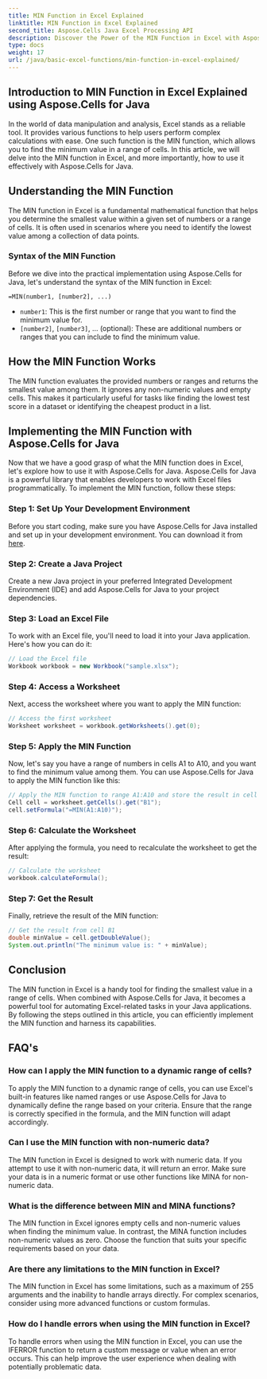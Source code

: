 ```yaml
---
title: MIN Function in Excel Explained
linktitle: MIN Function in Excel Explained
second_title: Aspose.Cells Java Excel Processing API
description: Discover the Power of the MIN Function in Excel with Aspose.Cells for Java. Learn to Find Minimum Values Effortlessly.
type: docs
weight: 17
url: /java/basic-excel-functions/min-function-in-excel-explained/
---
```


## Introduction to MIN Function in Excel Explained using Aspose.Cells for Java

In the world of data manipulation and analysis, Excel stands as a reliable tool. It provides various functions to help users perform complex calculations with ease. One such function is the MIN function, which allows you to find the minimum value in a range of cells. In this article, we will delve into the MIN function in Excel, and more importantly, how to use it effectively with Aspose.Cells for Java.

## Understanding the MIN Function

The MIN function in Excel is a fundamental mathematical function that helps you determine the smallest value within a given set of numbers or a range of cells. It is often used in scenarios where you need to identify the lowest value among a collection of data points.

### Syntax of the MIN Function

Before we dive into the practical implementation using Aspose.Cells for Java, let's understand the syntax of the MIN function in Excel:

```
=MIN(number1, [number2], ...)
```

- `number1`: This is the first number or range that you want to find the minimum value for.
- `[number2]`, `[number3]`, ... (optional): These are additional numbers or ranges that you can include to find the minimum value.

## How the MIN Function Works

The MIN function evaluates the provided numbers or ranges and returns the smallest value among them. It ignores any non-numeric values and empty cells. This makes it particularly useful for tasks like finding the lowest test score in a dataset or identifying the cheapest product in a list.

## Implementing the MIN Function with Aspose.Cells for Java

Now that we have a good grasp of what the MIN function does in Excel, let's explore how to use it with Aspose.Cells for Java. Aspose.Cells for Java is a powerful library that enables developers to work with Excel files programmatically. To implement the MIN function, follow these steps:

### Step 1: Set Up Your Development Environment

Before you start coding, make sure you have Aspose.Cells for Java installed and set up in your development environment. You can download it from [here](https://releases.aspose.com/cells/java/).

### Step 2: Create a Java Project

Create a new Java project in your preferred Integrated Development Environment (IDE) and add Aspose.Cells for Java to your project dependencies.

### Step 3: Load an Excel File

To work with an Excel file, you'll need to load it into your Java application. Here's how you can do it:

```java
// Load the Excel file
Workbook workbook = new Workbook("sample.xlsx");
```

### Step 4: Access a Worksheet

Next, access the worksheet where you want to apply the MIN function:

```java
// Access the first worksheet
Worksheet worksheet = workbook.getWorksheets().get(0);
```

### Step 5: Apply the MIN Function

Now, let's say you have a range of numbers in cells A1 to A10, and you want to find the minimum value among them. You can use Aspose.Cells for Java to apply the MIN function like this:

```java
// Apply the MIN function to range A1:A10 and store the result in cell B1
Cell cell = worksheet.getCells().get("B1");
cell.setFormula("=MIN(A1:A10)");
```

### Step 6: Calculate the Worksheet

After applying the formula, you need to recalculate the worksheet to get the result:

```java
// Calculate the worksheet
workbook.calculateFormula();
```

### Step 7: Get the Result

Finally, retrieve the result of the MIN function:

```java
// Get the result from cell B1
double minValue = cell.getDoubleValue();
System.out.println("The minimum value is: " + minValue);
```

## Conclusion

The MIN function in Excel is a handy tool for finding the smallest value in a range of cells. When combined with Aspose.Cells for Java, it becomes a powerful tool for automating Excel-related tasks in your Java applications. By following the steps outlined in this article, you can efficiently implement the MIN function and harness its capabilities.

## FAQ's

### How can I apply the MIN function to a dynamic range of cells?

To apply the MIN function to a dynamic range of cells, you can use Excel's built-in features like named ranges or use Aspose.Cells for Java to dynamically define the range based on your criteria. Ensure that the range is correctly specified in the formula, and the MIN function will adapt accordingly.

### Can I use the MIN function with non-numeric data?

The MIN function in Excel is designed to work with numeric data. If you attempt to use it with non-numeric data, it will return an error. Make sure your data is in a numeric format or use other functions like MINA for non-numeric data.

### What is the difference between MIN and MINA functions?

The MIN function in Excel ignores empty cells and non-numeric values when finding the minimum value. In contrast, the MINA function includes non-numeric values as zero. Choose the function that suits your specific requirements based on your data.

### Are there any limitations to the MIN function in Excel?

The MIN function in Excel has some limitations, such as a maximum of 255 arguments and the inability to handle arrays directly. For complex scenarios, consider using more advanced functions or custom formulas.

### How do I handle errors when using the MIN function in Excel?

To handle errors when using the MIN function in Excel, you can use the IFERROR function to return a custom message or value when an error occurs. This can help improve the user experience when dealing with potentially problematic data.
